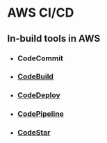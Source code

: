 # AWS CI/CD

## In-build tools in AWS
- ### CodeCommit
- ### [CodeBuild](./code-build.md)
- ### [CodeDeploy](./code-deploy.md)
- ### [CodePipeline](./code-pipeline.md)
- ### [CodeStar](./code-star.md)
